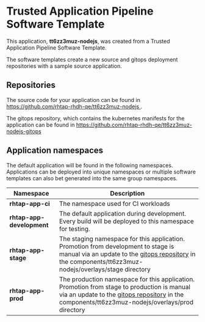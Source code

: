 # Trusted Application Pipeline Software Template

This application, **tt6zz3muz-nodejs**, was created from a Trusted Application Pipeline Software Template.

The software templates create a new source and gitops deployment repositories with a sample source application. 

## Repositories

The source code for your application can be found in [https://github.com/rhtap-rhdh-qe/tt6zz3muz-nodejs ](https://github.com/rhtap-rhdh-qe/tt6zz3muz-nodejs ).
 
The gitops repository, which contains the kubernetes manifests for the application can be found in 
[https://github.com/rhtap-rhdh-qe/tt6zz3muz-nodejs-gitops ](https://github.com/rhtap-rhdh-qe/tt6zz3muz-nodejs-gitops ) 

## Application namespaces 

The default application will be found in the following namespaces. Applications can be deployed into unique namespaces or multiple software templates can also bet generated into the same group namespaces.  

|  Namespace   |  Description   |  
| -------- | -------- |
| **rhtap-app-ci** | The namespace used for CI workloads |
| **rhtap-app-development** | The default application during development. Every build will be deployed to this namespace for testing. |
| **rhtap-app-stage** | The staging namespace for this application. Promotion from development to stage is manual via an update to the [gitops repository](https://github.com/rhtap-rhdh-qe/tt6zz3muz-nodejs-gitops ) in the components/tt6zz3muz-nodejs/overlays/stage directory |
| **rhtap-app-prod** | The production namespace for this application. Promotion from stage to production is manual via an update to the [gitops repository](https://github.com/rhtap-rhdh-qe/tt6zz3muz-nodejs-gitops ) in the components/tt6zz3muz-nodejs/overlays/prod directory |